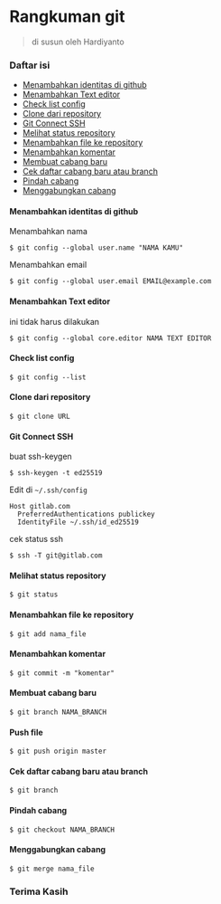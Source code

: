 # Rangkuman git
>di susun oleh Hardiyanto

### Daftar isi

* [Menambahkan identitas di github](#menambahkan-identitas-di-github)
* [Menambahkan Text editor](#menambahkan-text-editor)
* [Check list config](#check-list-config)
* [Clone dari repository](#clone-dari-repository)
* [Git Connect SSH](#git-connect-ssh)
* [Melihat status repository](#melihat-status-repository)
* [Menambahkan file ke repository](#menambahkan-file-ke-repository)
* [Menambahkan komentar](#menambahkan-komentar)
* [Membuat cabang baru](#membuat-cabang-baru)
* [Cek daftar cabang baru atau branch](#cek-daftar-cabang-baru-atau-branch)
* [Pindah cabang](#pindah-cabang)
* [Menggabungkan cabang](#menggabungkan-cabang)

#### Menambahkan identitas di github
Menambahkan nama
```
$ git config --global user.name "NAMA KAMU"
```
Menambahkan email
```
$ git config --global user.email EMAIL@example.com
```

#### Menambahkan Text editor
ini tidak harus dilakukan
```
$ git config --global core.editor NAMA TEXT EDITOR
```

#### Check list config
```
$ git config --list
```

#### Clone dari repository
```
$ git clone URL
```

#### Git Connect SSH
buat ssh-keygen
```
$ ssh-keygen -t ed25519
```
Edit di ```~/.ssh/config```
```
Host gitlab.com
  PreferredAuthentications publickey
  IdentityFile ~/.ssh/id_ed25519

```
cek status ssh
```
$ ssh -T git@gitlab.com
```
#### Melihat status repository
```
$ git status
```

#### Menambahkan file ke repository
```
$ git add nama_file
```

#### Menambahkan komentar
```
$ git commit -m "komentar"
```

#### Membuat cabang baru 
```
$ git branch NAMA_BRANCH
```

#### Push file
```
$ git push origin master
```

#### Cek daftar cabang baru atau branch 
```
$ git branch
```

#### Pindah cabang
```
$ git checkout NAMA_BRANCH
```

#### Menggabungkan cabang 
```
$ git merge nama_file
```

### Terima Kasih
